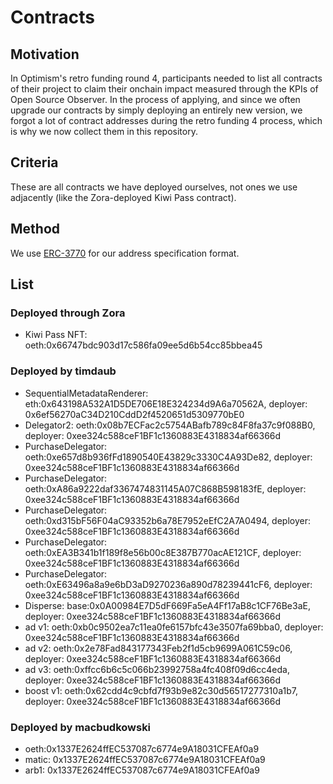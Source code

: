 # Contracts

## Motivation

In Optimism's retro funding round 4, participants needed to list all contracts of their project to claim their onchain impact measured through the KPIs of Open Source Observer.
In the process of applying, and since we often upgrade our contracts by simply deploying an entirely new version, we forgot a lot of contract addresses during the retro funding 4 process, which is why we now collect them in this repository.

## Criteria

These are all contracts we have deployed ourselves, not ones we use adjacently (like the Zora-deployed Kiwi Pass contract).

## Method

We use [ERC-3770](https://eips.ethereum.org/EIPS/eip-3770) for our address specification format.

## List

### Deployed through Zora

- Kiwi Pass NFT: oeth:0x66747bdc903d17c586fa09ee5d6b54cc85bbea45

### Deployed by timdaub

- SequentialMetadataRenderer: eth:0x643198A532A1D5DE706E18E324234d9A6a70562A, deployer: 0x6ef56270aC34D210CddD2f4520651d5309770bE0
- Delegator2: oeth:0x08b7ECFac2c5754ABafb789c84F8fa37c9f088B0, deployer: 0xee324c588ceF1BF1c1360883E4318834af66366d
- PurchaseDelegator: oeth:0xe657d8b936fFd1890540E43829c3330C4A93De82, deployer: 0xee324c588ceF1BF1c1360883E4318834af66366d
- PurchaseDelegator: oeth:0xA86a9222daf3367474831145A07C868B598183fE, deployer: 0xee324c588ceF1BF1c1360883E4318834af66366d
- PurchaseDelegator: oeth:0xd315bF56F04aC93352b6a78E7952eEfC2A7A0494, deployer: 0xee324c588ceF1BF1c1360883E4318834af66366d
- PurchaseDelegator: oeth:0xEA3B341b1f189f8e56b00c8E387B770acAE121CF, deployer: 0xee324c588ceF1BF1c1360883E4318834af66366d
- PurchaseDelegator: oeth:0xE63496a8a9e6bD3aD9270236a890d78239441cF6, deployer: 0xee324c588ceF1BF1c1360883E4318834af66366d
- Disperse: base:0x0A00984E7D5dF669Fa5eA4Ff17aB8c1CF76Be3aE, deployer: 0xee324c588ceF1BF1c1360883E4318834af66366d
- ad v1: oeth:0xb0c9502ea7c11ea0fe6157bfc43e3507fa69bba0, deployer: 0xee324c588ceF1BF1c1360883E4318834af66366d
- ad v2: oeth:0x2e78Fad843177343Feb2f1d5cb9699A061C59c06, deployer: 0xee324c588ceF1BF1c1360883E4318834af66366d
- ad v3: oeth:0xffcc6b6c5c066b23992758a4fc408f09d6cc4eda, deployer: 0xee324c588ceF1BF1c1360883E4318834af66366d
- boost v1: oeth:0x62cdd4c9cbfd7f93b9e82c30d56517277310a1b7, deployer: 0xee324c588ceF1BF1c1360883E4318834af66366d

### Deployed by macbudkowski

- oeth:0x1337E2624ffEC537087c6774e9A18031CFEAf0a9
- matic: 0x1337E2624ffEC537087c6774e9A18031CFEAf0a9
- arb1: 0x1337E2624ffEC537087c6774e9A18031CFEAf0a9


